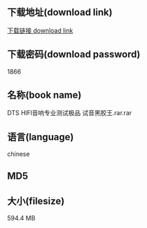 ## 下载地址(download link)
[下载链接 download link](https://tutu365.netlify.app/?s=DTS+HlFl%E9%9F%B3%E5%93%8D%E4%B8%93%E4%B8%9A%E6%B5%8B%E8%AF%95%E6%9E%81%E5%93%81+%E8%AF%95%E9%9F%B3%E9%BB%91%E8%83%B6%E7%8E%8B.rar)

## 下载密码(download password)
1866

## 名称(book name)
DTS HlFl音响专业测试极品 试音黑胶王.rar.rar

## 语言(language)
chinese

## MD5


## 大小(filesize)
594.4 MB
